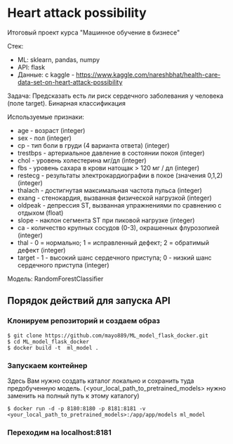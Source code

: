 # Heart attack possibility
Итоговый проект курса "Машинное обучение в бизнесе"

Стек:
- ML: sklearn, pandas, numpy
- API: flask
- Данные: с kaggle - https://www.kaggle.com/nareshbhat/health-care-data-set-on-heart-attack-possibility

Задача: Предсказать есть ли риск сердечного заболевания у человека (поле target). Бинарная классификация

Используемые признаки:

- age - возраст (integer)
- sex - пол (integer)
- cp - тип боли в груди (4 варианта ответа) (integer)
- trestbps - артериальное давление в состоянии покоя (integer)
- chol - уровень холестерина мг/дл (integer)
- fbs - уровень сахара в крови натощак > 120 мг / дл (integer)
- restecg - результаты электрокардиографии в покое (значения 0,1,2) (integer)
- thalach - достигнутая максимальная частота пульса (integer)
- exang - стенокардия, вызванная физической нагрузкой (integer)
- oldpeak - депрессия ST, вызванная упражнениями по сравнению с отдыхом (float)
- slope - наклон сегмента ST при пиковой нагрузке (integer)
- ca - количество крупных сосудов (0-3), окрашенных флурозопией (integer)
- thal - 0 = нормально; 1 = исправленный дефект; 2 = обратимый дефект (integer)
- target - 1 - высокий шанс сердечного приступа; 0 - низкий шанс сердечного приступа (integer)

Модель: RandomForestClassifier

## Порядок действий для запуска API

### Клонируем репозиторий и создаем образ
```
$ git clone https://github.com/mayo889/ML_model_flask_docker.git
$ cd ML_model_flask_docker
$ docker build -t  ml_model .
```

### Запускаем контейнер

Здесь Вам нужно создать каталог локально и сохранить туда предобученную модель. (<your_local_path_to_pretrained_models> нужно заменить на полный путь к этому каталогу)
```
$ docker run -d -p 8180:8180 -p 8181:8181 -v <your_local_path_to_pretrained_models>:/app/app/models ml_model
```

### Переходим на localhost:8181
